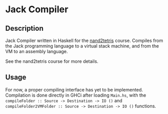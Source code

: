 # Jack Compiler

## Description
Jack Compiler written in Haskell for the [nand2tetris](https://www.nand2tetris.org/) course.
Compiles from the Jack programming language to a virtual stack machine, and from the VM to an assembly language. 

See the nand2tetris course for more details.

## Usage
For now, a proper compiling interface has yet to be implemented. Compilation is done directly in GHCi after loading 
`Main.hs`, with the `compileFolder :: Source -> Destination -> IO ()` and
`compileFolder2VMFolder :: Source -> Destination -> IO ()` functions.
